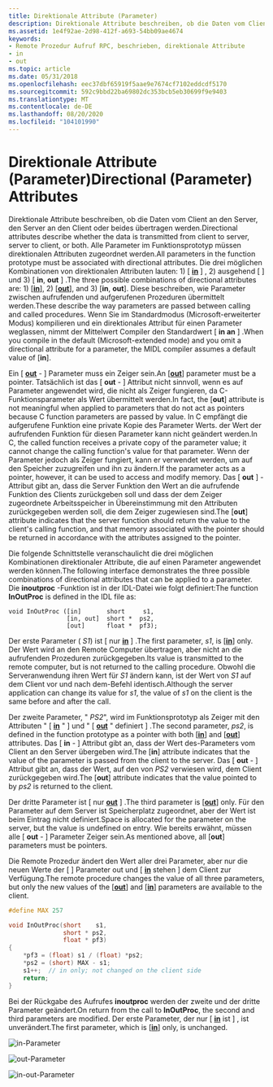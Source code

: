 ```yaml
---
title: Direktionale Attribute (Parameter)
description: Direktionale Attribute beschreiben, ob die Daten vom Client an den Server, den Server an den Client oder beides übertragen werden.
ms.assetid: 1e4f92ae-2d98-412f-a693-54bb09ae4674
keywords:
- Remote Prozedur Aufruf RPC, beschrieben, direktionale Attribute
- in
- out
ms.topic: article
ms.date: 05/31/2018
ms.openlocfilehash: eec37dbf65919f5aae9e7674cf7102eddcdf5170
ms.sourcegitcommit: 592c9bbd22ba69802dc353bcb5eb30699f9e9403
ms.translationtype: MT
ms.contentlocale: de-DE
ms.lasthandoff: 08/20/2020
ms.locfileid: "104101990"
---
```

# <a name="directional-parameter-attributes"></a><span data-ttu-id="6b1e3-106">Direktionale Attribute (Parameter)</span><span class="sxs-lookup"><span data-stu-id="6b1e3-106">Directional (Parameter) Attributes</span></span>

<span data-ttu-id="6b1e3-107">Direktionale Attribute beschreiben, ob die Daten vom Client an den Server, den Server an den Client oder beides übertragen werden.</span><span class="sxs-lookup"><span data-stu-id="6b1e3-107">Directional attributes describe whether the data is transmitted from client to server, server to client, or both.</span></span> <span data-ttu-id="6b1e3-108">Alle Parameter im Funktionsprototyp müssen direktionalen Attributen zugeordnet werden.</span><span class="sxs-lookup"><span data-stu-id="6b1e3-108">All parameters in the function prototype must be associated with directional attributes.</span></span> <span data-ttu-id="6b1e3-109">Die drei möglichen Kombinationen von direktionalen Attributen lauten: 1) \[ [**in**](/windows/desktop/Midl/in) \] , 2) ausgehend \[ [](/windows/desktop/Midl/out-idl) \] und 3) \[ **in**, **out** \] .</span><span class="sxs-lookup"><span data-stu-id="6b1e3-109">The three possible combinations of directional attributes are: 1) \[[**in**](/windows/desktop/Midl/in)\], 2) \[[**out**](/windows/desktop/Midl/out-idl)\], and 3) \[**in**, **out**\].</span></span> <span data-ttu-id="6b1e3-110">Diese beschreiben, wie Parameter zwischen aufrufenden und aufgerufenen Prozeduren übermittelt werden.</span><span class="sxs-lookup"><span data-stu-id="6b1e3-110">These describe the way parameters are passed between calling and called procedures.</span></span> <span data-ttu-id="6b1e3-111">Wenn Sie im Standardmodus (Microsoft-erweiterter Modus) kompilieren und ein direktionales Attribut für einen Parameter weglassen, nimmt der Mittelwert Compiler den Standardwert \[ **in an** \] .</span><span class="sxs-lookup"><span data-stu-id="6b1e3-111">When you compile in the default (Microsoft-extended mode) and you omit a directional attribute for a parameter, the MIDL compiler assumes a default value of \[**in**\].</span></span>

<span data-ttu-id="6b1e3-112">Ein \[ [**out**](/windows/desktop/Midl/out-idl) - \] Parameter muss ein Zeiger sein.</span><span class="sxs-lookup"><span data-stu-id="6b1e3-112">An \[[**out**](/windows/desktop/Midl/out-idl)\] parameter must be a pointer.</span></span> <span data-ttu-id="6b1e3-113">Tatsächlich ist das \[ **out** - \] Attribut nicht sinnvoll, wenn es auf Parameter angewendet wird, die nicht als Zeiger fungieren, da C-Funktionsparameter als Wert übermittelt werden.</span><span class="sxs-lookup"><span data-stu-id="6b1e3-113">In fact, the \[**out**\] attribute is not meaningful when applied to parameters that do not act as pointers because C function parameters are passed by value.</span></span> <span data-ttu-id="6b1e3-114">In C empfängt die aufgerufene Funktion eine private Kopie des Parameter Werts. der Wert der aufrufenden Funktion für diesen Parameter kann nicht geändert werden.</span><span class="sxs-lookup"><span data-stu-id="6b1e3-114">In C, the called function receives a private copy of the parameter value; it cannot change the calling function's value for that parameter.</span></span> <span data-ttu-id="6b1e3-115">Wenn der Parameter jedoch als Zeiger fungiert, kann er verwendet werden, um auf den Speicher zuzugreifen und ihn zu ändern.</span><span class="sxs-lookup"><span data-stu-id="6b1e3-115">If the parameter acts as a pointer, however, it can be used to access and modify memory.</span></span> <span data-ttu-id="6b1e3-116">Das \[ **out** \] -Attribut gibt an, dass die Server Funktion den Wert an die aufrufende Funktion des Clients zurückgeben soll und dass der dem Zeiger zugeordnete Arbeitsspeicher in Übereinstimmung mit den Attributen zurückgegeben werden soll, die dem Zeiger zugewiesen sind.</span><span class="sxs-lookup"><span data-stu-id="6b1e3-116">The \[**out**\] attribute indicates that the server function should return the value to the client's calling function, and that memory associated with the pointer should be returned in accordance with the attributes assigned to the pointer.</span></span>

<span data-ttu-id="6b1e3-117">Die folgende Schnittstelle veranschaulicht die drei möglichen Kombinationen direktionaler Attribute, die auf einen Parameter angewendet werden können.</span><span class="sxs-lookup"><span data-stu-id="6b1e3-117">The following interface demonstrates the three possible combinations of directional attributes that can be applied to a parameter.</span></span> <span data-ttu-id="6b1e3-118">Die **inoutproc** -Funktion ist in der IDL-Datei wie folgt definiert:</span><span class="sxs-lookup"><span data-stu-id="6b1e3-118">The function **InOutProc** is defined in the IDL file as:</span></span>

``` syntax
void InOutProc ([in]       short     s1,
                [in, out]  short *  ps2,
                [out]      float *  pf3);
```

<span data-ttu-id="6b1e3-119">Der erste Parameter ( *S1*) ist \[ nur [**in**](/windows/desktop/Midl/in) \] .</span><span class="sxs-lookup"><span data-stu-id="6b1e3-119">The first parameter, *s1*, is \[[**in**](/windows/desktop/Midl/in)\] only.</span></span> <span data-ttu-id="6b1e3-120">Der Wert wird an den Remote Computer übertragen, aber nicht an die aufrufenden Prozeduren zurückgegeben.</span><span class="sxs-lookup"><span data-stu-id="6b1e3-120">Its value is transmitted to the remote computer, but is not returned to the calling procedure.</span></span> <span data-ttu-id="6b1e3-121">Obwohl die Serveranwendung ihren Wert für *S1* ändern kann, ist der Wert von *S1* auf dem Client vor und nach dem-Befehl identisch.</span><span class="sxs-lookup"><span data-stu-id="6b1e3-121">Although the server application can change its value for *s1*, the value of *s1* on the client is the same before and after the call.</span></span>

<span data-ttu-id="6b1e3-122">Der zweite Parameter, " *PS2*", wird im Funktionsprototyp als Zeiger mit den Attributen " \[ [**in**](/windows/desktop/Midl/in) " \] und " \[ [**out**](/windows/desktop/Midl/out-idl) " definiert \] .</span><span class="sxs-lookup"><span data-stu-id="6b1e3-122">The second parameter, *ps2*, is defined in the function prototype as a pointer with both \[[**in**](/windows/desktop/Midl/in)\] and \[[**out**](/windows/desktop/Midl/out-idl)\] attributes.</span></span> <span data-ttu-id="6b1e3-123">Das \[ **in** - \] Attribut gibt an, dass der Wert des-Parameters vom Client an den Server übergeben wird.</span><span class="sxs-lookup"><span data-stu-id="6b1e3-123">The \[**in**\] attribute indicates that the value of the parameter is passed from the client to the server.</span></span> <span data-ttu-id="6b1e3-124">Das \[ **out** - \] Attribut gibt an, dass der Wert, auf den von *PS2* verwiesen wird, dem Client zurückgegeben wird.</span><span class="sxs-lookup"><span data-stu-id="6b1e3-124">The \[**out**\] attribute indicates that the value pointed to by *ps2* is returned to the client.</span></span>

<span data-ttu-id="6b1e3-125">Der dritte Parameter ist \[ nur [**out**](/windows/desktop/Midl/out-idl) \] .</span><span class="sxs-lookup"><span data-stu-id="6b1e3-125">The third parameter is \[[**out**](/windows/desktop/Midl/out-idl)\] only.</span></span> <span data-ttu-id="6b1e3-126">Für den Parameter auf dem Server ist Speicherplatz zugeordnet, aber der Wert ist beim Eintrag nicht definiert.</span><span class="sxs-lookup"><span data-stu-id="6b1e3-126">Space is allocated for the parameter on the server, but the value is undefined on entry.</span></span> <span data-ttu-id="6b1e3-127">Wie bereits erwähnt, müssen alle \[ **out** - \] Parameter Zeiger sein.</span><span class="sxs-lookup"><span data-stu-id="6b1e3-127">As mentioned above, all \[**out**\] parameters must be pointers.</span></span>

<span data-ttu-id="6b1e3-128">Die Remote Prozedur ändert den Wert aller drei Parameter, aber nur die neuen Werte der \[ [](/windows/desktop/Midl/out-idl) \] Parameter out und \[ [**in**](/windows/desktop/Midl/in) stehen \] dem Client zur Verfügung.</span><span class="sxs-lookup"><span data-stu-id="6b1e3-128">The remote procedure changes the value of all three parameters, but only the new values of the \[[**out**](/windows/desktop/Midl/out-idl)\] and \[[**in**](/windows/desktop/Midl/in)\] parameters are available to the client.</span></span>


```C++
#define MAX 257

void InOutProc(short    s1,
               short * ps2,
               float * pf3)
{
    *pf3 = (float) s1 / (float) *ps2;
    *ps2 = (short) MAX - s1;
    s1++;  // in only; not changed on the client side
    return;
}
```



<span data-ttu-id="6b1e3-129">Bei der Rückgabe des Aufrufes **inoutproc** werden der zweite und der dritte Parameter geändert.</span><span class="sxs-lookup"><span data-stu-id="6b1e3-129">On return from the call to **InOutProc**, the second and third parameters are modified.</span></span> <span data-ttu-id="6b1e3-130">Der erste Parameter, der nur \[ [**in**](/windows/desktop/Midl/in) ist \] , ist unverändert.</span><span class="sxs-lookup"><span data-stu-id="6b1e3-130">The first parameter, which is \[[**in**](/windows/desktop/Midl/in)\] only, is unchanged.</span></span>

![in-Parameter](images/prog-a22.png)

![out-Parameter](images/prog-a23.png)

![in-out-Parameter](images/prog-a21.png)

 

 